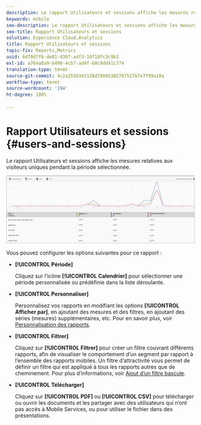 ```yaml
---
description: Le rapport Utilisateurs et sessions affiche les mesures relatives aux visiteurs uniques pendant la période sélectionnée.
keywords: mobile
seo-description: Le rapport Utilisateurs et sessions affiche les mesures relatives aux visiteurs uniques pendant la période sélectionnée.
seo-title: Rapport Utilisateurs et sessions
solution: Experience Cloud,Analytics
title: Rapport Utilisateurs et sessions
topic-fix: Reports,Metrics
uuid: 6d70d7f6-de81-4307-a4f3-14f18fc3c9b3
exl-id: a764a8a9-6490-4cb7-ad4f-68c9dd41c774
translation-type: tm+mt
source-git-commit: 4c2a255b343128d2904530279751767e7f99a10a
workflow-type: tm+mt
source-wordcount: '194'
ht-degree: 100%

---
```


# Rapport Utilisateurs et sessions {#users-and-sessions}

Le rapport Utilisateurs et sessions affiche les mesures relatives aux visiteurs uniques pendant la période sélectionnée.

![Rapport Utilisateurs et sessions](assets/users_sessions.png)

Vous pouvez configurer les options suivantes pour ce rapport :

* **[!UICONTROL Période]**

   Cliquez sur l’icône **[!UICONTROL Calendrier]** pour sélectionner une période personnalisée ou prédéfinie dans la liste déroulante.

* **[!UICONTROL Personnaliser]**

   Personnalisez vos rapports en modifiant les options **[!UICONTROL Afficher par]**, en ajoutant des mesures et des filtres, en ajoutant des séries (mesures) supplémentaires, etc. Pour en savoir plus, voir [Personnalisation des rapports](/help/using/usage/reports-customize/t-reports-customize.md).

* **[!UICONTROL Filtrer]**

   Cliquez sur **[!UICONTROL Filtrer]** pour créer un filtre couvrant différents rapports, afin de visualiser le comportement d’un segment par rapport à l’ensemble des rapports mobiles. Un filtre d’attractivité vous permet de définir un filtre qui est appliqué à tous les rapports autres que de cheminement. Pour plus d’informations, voir [Ajout d’un filtre bascule](/help/using/usage/reports-customize/t-sticky-filter.md).

* **[!UICONTROL Télécharger]**

   Cliquez sur **[!UICONTROL PDF]** ou **[!UICONTROL CSV]** pour télécharger ou ouvrir les documents et les partager avec des utilisateurs qui n’ont pas accès à Mobile Services, ou pour utiliser le fichier dans des présentations.
